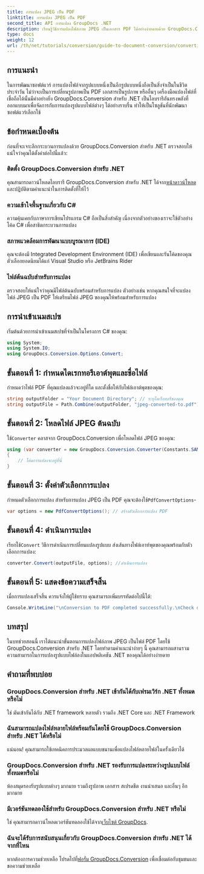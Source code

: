 ```yaml
---
title: การแปลง JPEG เป็น PDF
linktitle: การแปลง JPEG เป็น PDF
second_title: API การแปลง GroupDocs .NET
description: เรียนรู้วิธีการแปลงไฟล์ภาพ JPEG เป็นเอกสาร PDF ได้อย่างง่ายดายด้วย GroupDocs.Conversion สำหรับ .NET คู่มือฉบับสมบูรณ์นี้จะแนะนำคุณเกี่ยวกับข้อกำหนดเบื้องต้นและสไนปเป็ตโค้ดที่จำเป็น
type: docs
weight: 12
url: /th/net/tutorials/conversion/guide-to-document-conversion/converting-jpeg-to-pdf/
---
```

## การแนะนำ

ในการพัฒนาซอฟต์แวร์ การแปลงไฟล์จากรูปแบบหนึ่งเป็นอีกรูปแบบหนึ่งถือเป็นสิ่งจำเป็นในชีวิตประจำวัน ไม่ว่าจะเป็นการเปลี่ยนรูปภาพเป็น PDF เอกสารเป็นรูปภาพ หรืออื่นๆ เครื่องมือแปลงไฟล์ที่เชื่อถือได้นั้นมีค่าอย่างยิ่ง GroupDocs.Conversion สำหรับ .NET เป็นไลบรารีอันทรงพลังที่ออกแบบมาเพื่อจัดการกับการแปลงรูปแบบไฟล์ต่างๆ ได้อย่างราบรื่น ทำให้เป็นโซลูชันที่นักพัฒนาซอฟต์แวร์เลือกใช้

## ข้อกำหนดเบื้องต้น
ก่อนที่จะเจาะลึกกระบวนการแปลงด้วย GroupDocs.Conversion สำหรับ .NET ตรวจสอบให้แน่ใจว่าคุณได้ตั้งค่าต่อไปนี้แล้ว:

### ติดตั้ง GroupDocs.Conversion สำหรับ .NET
 คุณสามารถดาวน์โหลดไลบรารี GroupDocs.Conversion สำหรับ .NET ได้จาก[หน้าดาวน์โหลด](https://releases.groupdocs.com/conversion/net/) และปฏิบัติตามคำแนะนำในการติดตั้งที่ให้ไว้

### ความเข้าใจพื้นฐานเกี่ยวกับ C#
ความคุ้นเคยกับภาษาการเขียนโปรแกรม C# ถือเป็นสิ่งสำคัญ เนื่องจากตัวอย่างของเราจะใช้ตัวอย่างโค้ด C# เพื่อสาธิตกระบวนการแปลง

### สภาพแวดล้อมการพัฒนาแบบบูรณาการ (IDE)
คุณจะต้องมี Integrated Development Environment (IDE) เพื่อเขียนและรันโค้ดของคุณ ตัวเลือกยอดนิยมได้แก่ Visual Studio หรือ JetBrains Rider

### ไฟล์ต้นฉบับสำหรับการแปลง
ตรวจสอบให้แน่ใจว่าคุณมีไฟล์ต้นฉบับพร้อมสำหรับการแปลง ตัวอย่างเช่น หากคุณสนใจที่จะแปลงไฟล์ JPEG เป็น PDF ให้เตรียมไฟล์ JPEG ของคุณให้พร้อมสำหรับการแปลง

## การนำเข้าเนมสเปซ
เริ่มต้นด้วยการนำเข้าเนมสเปซที่จำเป็นในโครงการ C# ของคุณ:

```csharp
using System;
using System.IO;
using GroupDocs.Conversion.Options.Convert;
```

## ขั้นตอนที่ 1: กำหนดไดเรกทอรีเอาต์พุตและชื่อไฟล์
กำหนดว่าไฟล์ PDF ที่คุณแปลงแล้วจะอยู่ที่ใด และตั้งชื่อให้กับไฟล์เอาต์พุตของคุณ:

```csharp
string outputFolder = "Your Document Directory"; // ระบุไดเร็กทอรีของคุณ
string outputFile = Path.Combine(outputFolder, "jpeg-converted-to.pdf"); // ตั้งชื่อไฟล์เอาท์พุต
```

## ขั้นตอนที่ 2: โหลดไฟล์ JPEG ต้นฉบับ
 ใช้`Converter` คลาสจาก GroupDocs.Conversion เพื่อโหลดไฟล์ JPEG ของคุณ:

```csharp
using (var converter = new GroupDocs.Conversion.Converter(Constants.SAMPLE_JPEG))
{
    // โค้ดการแปลงจะอยู่ที่นี่
}
```

## ขั้นตอนที่ 3: ตั้งค่าตัวเลือกการแปลง
 กำหนดตัวเลือกการแปลง สำหรับการแปลง JPEG เป็น PDF คุณจะต้องใช้`PdfConvertOptions`-

```csharp
var options = new PdfConvertOptions(); // สร้างตัวเลือกการแปลง PDF
```

## ขั้นตอนที่ 4: ดำเนินการแปลง
 เรียกใช้`Convert` วิธีการดำเนินการเปลี่ยนแปลงรูปแบบ ส่งเส้นทางไฟล์เอาท์พุตของคุณพร้อมกับตัวเลือกการแปลง:

```csharp
converter.Convert(outputFile, options); //ดำเนินการแปลง
```

## ขั้นตอนที่ 5: แสดงข้อความเสร็จสิ้น
เมื่อการแปลงเสร็จสิ้น ควรแจ้งให้ผู้ใช้ทราบ คุณสามารถเพิ่มบรรทัดต่อไปนี้ได้:

```csharp
Console.WriteLine("\nConversion to PDF completed successfully.\nCheck output in {0}", outputFolder);
```

## บทสรุป
ในบทช่วยสอนนี้ เราได้แนะนำขั้นตอนการแปลงไฟล์ภาพ JPEG เป็นไฟล์ PDF โดยใช้ GroupDocs.Conversion สำหรับ .NET โดยทำตามคำแนะนำง่ายๆ นี้ คุณสามารถผสานรวมความสามารถในการแปลงรูปแบบไฟล์ลงในแอปพลิเคชัน .NET ของคุณได้อย่างง่ายดาย

## คำถามที่พบบ่อย

### GroupDocs.Conversion สำหรับ .NET เข้ากันได้กับเฟรมเวิร์ก .NET ทั้งหมดหรือไม่
ใช่ มันเข้ากันได้กับ .NET framework หลายตัว รวมถึง .NET Core และ .NET Framework

### ฉันสามารถแปลงไฟล์หลายไฟล์พร้อมกันโดยใช้ GroupDocs.Conversion สำหรับ .NET ได้หรือไม่
แน่นอน! คุณสามารถใช้เทคนิคการประมวลผลแบบขนานเพื่อแปลงไฟล์หลายไฟล์ในครั้งเดียวได้

### GroupDocs.Conversion สำหรับ .NET รองรับการแปลงระหว่างรูปแบบไฟล์ทั้งหมดหรือไม่
ห้องสมุดรองรับรูปแบบต่างๆ มากมาย รวมถึงรูปภาพ เอกสาร สเปรดชีต งานนำเสนอ และอื่นๆ อีกมากมาย

### มีเวอร์ชันทดลองใช้สำหรับ GroupDocs.Conversion สำหรับ .NET หรือไม่
 ใช่ คุณสามารถดาวน์โหลดเวอร์ชันทดลองใช้ได้จาก[เว็บไซต์ GroupDocs](https://releases.groupdocs.com/).

### ฉันจะได้รับการสนับสนุนเกี่ยวกับ GroupDocs.Conversion สำหรับ .NET ได้จากที่ไหน
หากต้องการความช่วยเหลือ โปรดไปที่[ฟอรั่ม GroupDocs.Conversion](https://forum.groupdocs.com/c/conversion/11) เพื่อเชื่อมต่อกับชุมชนและขอความช่วยเหลือ